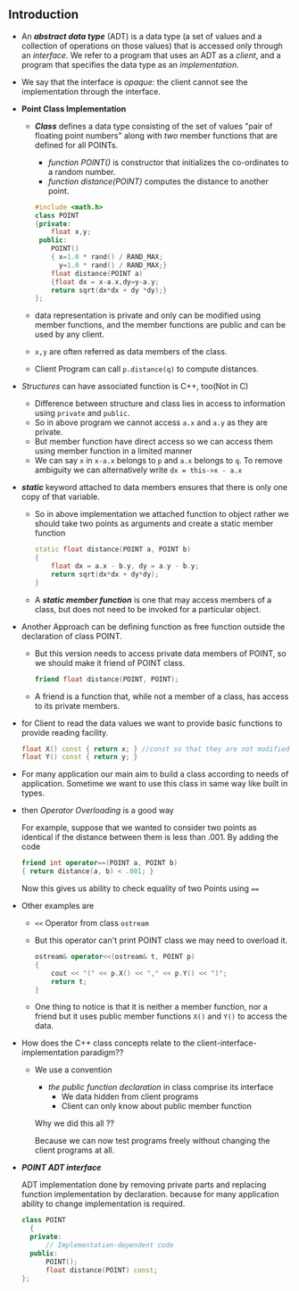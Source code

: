 ## Introduction
- An ***abstract data type*** (ADT) is a data type (a set of values and a collection of operations on those values) that is accessed only through an *interface*. We refer to a program that uses an ADT as a *client*, and a program that specifies the data type as an *implementation*.

- We say that the interface is *opaque*: the client cannot see the implementation
  through the interface.

- **Point Class Implementation**

  - ***Class*** defines a data type consisting of the set of values "pair of  floating point numbers" along with *two* member functions that are defined for all POINTs.

    - *function POINT()* is constructor that initializes the co-ordinates to a random number.
    - *function distance(POINT)* computes the distance to another point.

    ````c++
    #include <math.h>
    class POINT
    {private:
    	float x,y;
     public:
     	POINT()
        { x=1.0 * rand() / RAND_MAX;
          y=1.0 * rand() / RAND_MAX;}
     	float distance(POINT a)
        {float dx = x-a.x,dy=y-a.y;
        return sqrt(dx*dx + dy *dy);}
    };
    ````

  - data representation is private and only can be  modified using member functions, and the member functions are public and can be used by any client.

  - `x,y` are often referred as data members of the class.

  - Client Program can call `p.distance(q)` to compute distances.

- *Structures* can have associated function is C++, too(Not in C)

  - Difference between structure and class lies in access to information using `private` and `public`.
  - So in above program we cannot access `a.x` and `a.y` as they are private.
  - But member function have direct access so we can access them using member function in a limited manner
  - We can say `x` in `x-a.x` belongs to `p` and `a.x` belongs to `q`. To remove ambiguity we can alternatively write `dx = this->x - a.x`

- ***static*** keyword attached to data members ensures that there is only one copy of that variable.

  - So in above implementation we attached function to object rather we should take two points as arguments and create a static member function

    ```c++
    static float distance(POINT a, POINT b)
    {
        float dx = a.x - b.y, dy = a.y - b.y;
        return sqrt(dx*dx + dy*dy);
    }
    ```

  - A ***static member function*** is one that may access members of a class, but does not need to be invoked for a particular object.

- Another Approach can be defining function as free function outside the declaration of class POINT.

  - But this version needs to access private data members of POINT, so we should make it friend of POINT class.

    ````c++
    friend float distance(POINT, POINT);
    ````

  - A friend is a function that, while not a member of a class, has access to its private members.

- for Client to read the data values we want to provide basic functions to provide reading facility.

  ````c++
  float X() const { return x; } //const so that they are not modified
  float Y() const { return y; }
  ````

- For many application our main aim to build a class according to needs of application. Sometime we want to use this class in same way like built in types.

- then *Operator Overloading* is a good way

  For example, suppose that we wanted to consider two points as identical if the distance between them is less than .001. By adding the code

  ````c++
  friend int operator==(POINT a, POINT b)
  { return distance(a, b) < .001; }
  ````

  Now this gives us ability to check equality of two Points using `==`

- Other examples are 

  - `<<` Operator from class `ostream`

  - But this operator can't print POINT class we may need to overload it.

    ````c++
    ostream& operator<<(ostream& t, POINT p)
    {
        cout << "(" << p.X() << "," << p.Y() << ")";
        return t;
    }
    ````

  - One thing to notice is that it is neither a member function, nor a friend but it uses public member functions `X()` and `Y()` to access the data.

- How does the C++ class concepts relate to the client-interface-implementation paradigm??

  - We use a convention

    - *the public function declaration* in class comprise its interface
      - We data hidden from client programs
      - Client can only know about public member function

    Why we did this all ??

    Because we can now test programs freely without changing the client programs at all.

- ***POINT ADT interface***

  ADT implementation done by removing private parts and replacing function implementation by declaration. because for many application ability to change implementation is required.

  ````c++
  class POINT
  	{
  	private:
  		// Implementation-dependent code
  	public:
  		POINT();
      	float distance(POINT) const;
  };
  ````

  